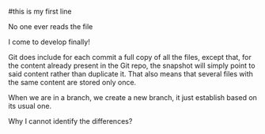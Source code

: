 #this is my first line



No one ever reads the file



I come to develop finally!



Git does include for each commit a full copy of all the files, except that, for the content already present in the Git repo, the snapshot will simply point to said content rather than duplicate it.
That also means that several files with the same content are stored only once.





When we are in a branch, we create a new branch, it just establish based on its usual one.



Why I cannot identify the differences?